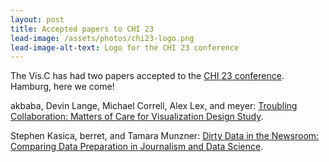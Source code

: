 ```yaml
---
layout: post
title: Accepted papers to CHI 23
lead-image: /assets/photos/chi23-logo.png
lead-image-alt-text: Logo for the CHI 23 conference
---
```


The Vis.C has had two papers accepted to the [CHI 23 conference](https://chi2023.acm.org/). Hamburg, here we come!

akbaba, Devin Lange, Michael Correll, Alex Lex, and meyer: [Troubling Collaboration: Matters of Care for Visualization Design Study](https://viscollective.github.io/publications/2023_chi_troubling/).

Stephen Kasica, berret, and Tamara Munzner: [Dirty Data in the Newsroom: Comparing Data Preparation in Journalism and Data Science](https://www.cs.ubc.ca/group/infovis/pubs/2023/dirty-data-in-the-newsroom/).
